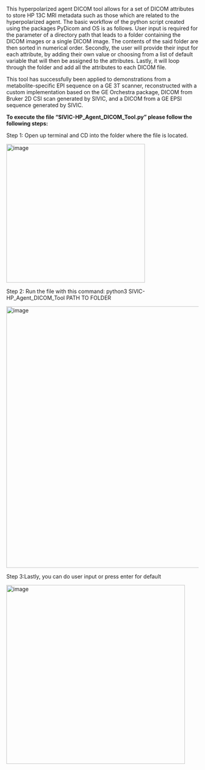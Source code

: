 This hyperpolarized agent DICOM tool allows for a set of DICOM attributes to store HP 13C MRI metadata such as those which are related to the hyperpolarized agent. The basic workflow of the python script created using the packages PyDicom and OS is as follows. User input is required for the parameter of a directory path that leads to a folder containing the DICOM images or a single DICOM image. The contents of the said folder are then sorted in numerical order. Secondly, the user will provide their input for each attribute, by adding their own value or choosing from a list of default variable that will then be assigned to the attributes. Lastly, it will loop through the folder and add all the attributes to each DICOM file. 

This tool has successfully been applied to demonstrations from a metabolite-specific EPI sequence on a GE 3T scanner, reconstructed with a custom implementation based on the GE Orchestra package, DICOM from Bruker 2D CSI scan generated by SIVIC, and a DICOM from a GE EPSI sequence generated by SIVIC.

**To execute the file “SIVIC-HP_Agent_DICOM_Tool.py” please follow the following steps:**

Step 1:  Open up terminal and CD into the folder where the file is located.<p>
<img width="363" alt="image" src="https://github.com/SIVICLab/sivic/assets/93798112/6f1cd894-7b6a-4bff-b9a2-b79cb694d18b">


Step 2: Run the file with this command: python3 SIVIC-HP_Agent_DICOM_Tool PATH TO FOLDER<p>
<img width="684" alt="image" src="https://github.com/SIVICLab/sivic/assets/93798112/5e59fc6a-4359-4d7c-9ec7-3bd1450e1975">
 

Step 3:Lastly, you can do user input or press enter for default <p>
<img width="468" alt="image" src="https://github.com/SIVICLab/sivic/assets/93798112/3d2b53c8-7a21-4dea-ace1-c456ba10e891">

